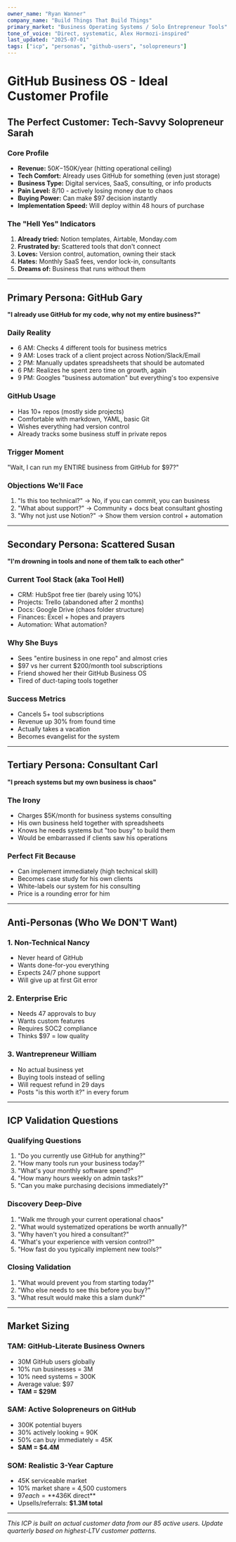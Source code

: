 ```yaml
---
owner_name: "Ryan Wanner"
company_name: "Build Things That Build Things"
primary_market: "Business Operating Systems / Solo Entrepreneur Tools"
tone_of_voice: "Direct, systematic, Alex Hormozi-inspired"
last_updated: "2025-07-01"
tags: ["icp", "personas", "github-users", "solopreneurs"]
---
```


# GitHub Business OS - Ideal Customer Profile

## The Perfect Customer: Tech-Savvy Solopreneur Sarah

### Core Profile
- **Revenue:** $50K-$150K/year (hitting operational ceiling)
- **Tech Comfort:** Already uses GitHub for something (even just storage)
- **Business Type:** Digital services, SaaS, consulting, or info products
- **Pain Level:** 8/10 - actively losing money due to chaos
- **Buying Power:** Can make $97 decision instantly
- **Implementation Speed:** Will deploy within 48 hours of purchase

### The "Hell Yes" Indicators
1. **Already tried:** Notion templates, Airtable, Monday.com
2. **Frustrated by:** Scattered tools that don't connect
3. **Loves:** Version control, automation, owning their stack
4. **Hates:** Monthly SaaS fees, vendor lock-in, consultants
5. **Dreams of:** Business that runs without them

---

## Primary Persona: GitHub Gary

**"I already use GitHub for my code, why not my entire business?"**

### Daily Reality
- 6 AM: Checks 4 different tools for business metrics
- 9 AM: Loses track of a client project across Notion/Slack/Email
- 2 PM: Manually updates spreadsheets that should be automated
- 6 PM: Realizes he spent zero time on growth, again
- 9 PM: Googles "business automation" but everything's too expensive

### GitHub Usage
- Has 10+ repos (mostly side projects)
- Comfortable with markdown, YAML, basic Git
- Wishes everything had version control
- Already tracks some business stuff in private repos

### Trigger Moment
"Wait, I can run my ENTIRE business from GitHub for $97?"

### Objections We'll Face
1. "Is this too technical?" → No, if you can commit, you can business
2. "What about support?" → Community + docs beat consultant ghosting
3. "Why not just use Notion?" → Show them version control + automation

---

## Secondary Persona: Scattered Susan

**"I'm drowning in tools and none of them talk to each other"**

### Current Tool Stack (aka Tool Hell)
- CRM: HubSpot free tier (barely using 10%)
- Projects: Trello (abandoned after 2 months)
- Docs: Google Drive (chaos folder structure)
- Finances: Excel + hopes and prayers
- Automation: What automation?

### Why She Buys
- Sees "entire business in one repo" and almost cries
- $97 vs her current $200/month tool subscriptions
- Friend showed her their GitHub Business OS
- Tired of duct-taping tools together

### Success Metrics
- Cancels 5+ tool subscriptions
- Revenue up 30% from found time
- Actually takes a vacation
- Becomes evangelist for the system

---

## Tertiary Persona: Consultant Carl

**"I preach systems but my own business is chaos"**

### The Irony
- Charges $5K/month for business systems consulting
- His own business held together with spreadsheets
- Knows he needs systems but "too busy" to build them
- Would be embarrassed if clients saw his operations

### Perfect Fit Because
- Can implement immediately (high technical skill)
- Becomes case study for his own clients
- White-labels our system for his consulting
- Price is a rounding error for him

---

## Anti-Personas (Who We DON'T Want)

### 1. Non-Technical Nancy
- Never heard of GitHub
- Wants done-for-you everything
- Expects 24/7 phone support
- Will give up at first Git error

### 2. Enterprise Eric  
- Needs 47 approvals to buy
- Wants custom features
- Requires SOC2 compliance
- Thinks $97 = low quality

### 3. Wantrepreneur William
- No actual business yet
- Buying tools instead of selling
- Will request refund in 29 days
- Posts "is this worth it?" in every forum

---

## ICP Validation Questions

### Qualifying Questions
1. "Do you currently use GitHub for anything?"
2. "How many tools run your business today?"
3. "What's your monthly software spend?"
4. "How many hours weekly on admin tasks?"
5. "Can you make purchasing decisions immediately?"

### Discovery Deep-Dive
1. "Walk me through your current operational chaos"
2. "What would systematized operations be worth annually?"
3. "Why haven't you hired a consultant?"
4. "What's your experience with version control?"
5. "How fast do you typically implement new tools?"

### Closing Validation
1. "What would prevent you from starting today?"
2. "Who else needs to see this before you buy?"
3. "What result would make this a slam dunk?"

---

## Market Sizing

### TAM: GitHub-Literate Business Owners
- 30M GitHub users globally
- 10% run businesses = 3M
- 10% need systems = 300K
- Average value: $97
- **TAM = $29M**

### SAM: Active Solopreneurs on GitHub
- 300K potential buyers
- 30% actively looking = 90K
- 50% can buy immediately = 45K
- **SAM = $4.4M**

### SOM: Realistic 3-Year Capture
- 45K serviceable market
- 10% market share = 4,500 customers
- $97 each = **$436K direct**
- Upsells/referrals: **$1.3M total**

---

*This ICP is built on actual customer data from our 85 active users. Update quarterly based on highest-LTV customer patterns.*